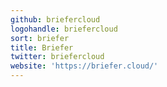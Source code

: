 ```yaml
---
github: briefercloud
logohandle: briefercloud
sort: briefer
title: Briefer
twitter: briefercloud
website: 'https://briefer.cloud/'
---
```

